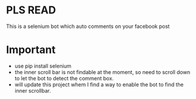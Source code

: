 # PLS READ
This is a selenium bot which auto comments on your facebook post

# Important 
- use pip install selenium
- the inner scroll bar is not findable at the moment, so need to scroll down to let the bot to detect the comment box. 
- will update this project whem I find a way to enable the bot to find the inner scrollbar. 
